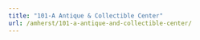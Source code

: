 ```yaml
---
title: "101-A Antique & Collectible Center"
url: /amherst/101-a-antique-and-collectible-center/
---
```

